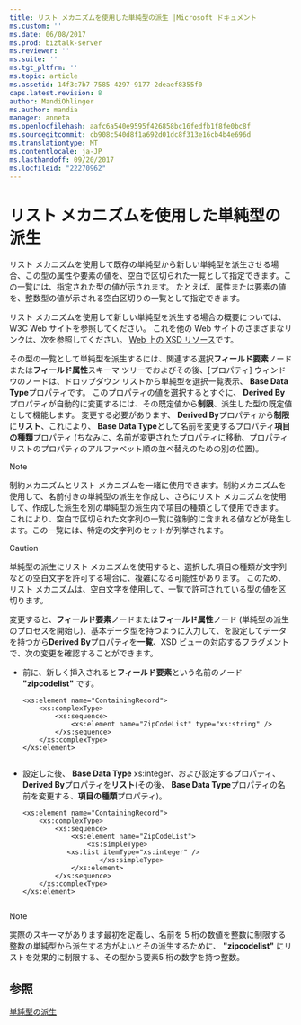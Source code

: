 ```yaml
---
title: リスト メカニズムを使用した単純型の派生 |Microsoft ドキュメント
ms.custom: ''
ms.date: 06/08/2017
ms.prod: biztalk-server
ms.reviewer: ''
ms.suite: ''
ms.tgt_pltfrm: ''
ms.topic: article
ms.assetid: 14f3c7b7-7585-4297-9177-2deaef8355f0
caps.latest.revision: 8
author: MandiOhlinger
ms.author: mandia
manager: anneta
ms.openlocfilehash: aafc6a540e9595f426858bc16fedfb1f8fe0bc8f
ms.sourcegitcommit: cb908c540d8f1a692d01dc8f313e16cb4b4e696d
ms.translationtype: MT
ms.contentlocale: ja-JP
ms.lasthandoff: 09/20/2017
ms.locfileid: "22270962"
---
```

# <a name="simple-type-derivation-using-the-list-mechanism"></a>リスト メカニズムを使用した単純型の派生
リスト メカニズムを使用して既存の単純型から新しい単純型を派生させる場合、この型の属性や要素の値を、空白で区切られた一覧として指定できます。この一覧には、指定された型の値が示されます。 たとえば、属性または要素の値を、整数型の値が示される空白区切りの一覧として指定できます。  
  
 リスト メカニズムを使用して新しい単純型を派生する場合の概要については、W3C Web サイトを参照してください。 これを他の Web サイトのさまざまなリンクは、次を参照してください。 [Web 上の XSD リソース](../core/xsd-resources-on-the-web.md)です。  
  
 その型の一覧として単純型を派生するには、関連する選択**フィールド要素**ノードまたは**フィールド属性**スキーマ ツリーでおよびその後、[プロパティ] ウィンドウのノードは、ドロップダウン リストから単純型を選択一覧表示、 **Base Data Type**プロパティです。 このプロパティの値を選択するとすぐに、 **Derived By**プロパティが自動的に変更するには、その既定値から**制限**、派生した型の既定値として機能します。 変更する必要があります、 **Derived By**プロパティから**制限**に**リスト**、これにより、 **Base Data Type**として名前を変更するプロパティ**項目の種類**プロパティ (ちなみに、名前が変更されたプロパティに移動、プロパティ リストのプロパティのアルファベット順の並べ替えのための別の位置)。  
  
> [!NOTE]
>  制約メカニズムとリスト メカニズムを一緒に使用できます。制約メカニズムを使用して、名前付きの単純型の派生を作成し、さらにリスト メカニズムを使用して、作成した派生を別の単純型の派生内で項目の種類として使用できます。 これにより、空白で区切られた文字列の一覧に強制的に含まれる値などが発生します。この一覧には、特定の文字列のセットが列挙されます。  
  
> [!CAUTION]
>  単純型の派生にリスト メカニズムを使用すると、選択した項目の種類が文字列などの空白文字を許可する場合に、複雑になる可能性があります。 このため、リスト メカニズムは、空白文字を使用して、一覧で許可されている型の値を区切ります。  
  
 変更すると、**フィールド要素**ノードまたは**フィールド属性**ノード (単純型の派生のプロセスを開始し)、基本データ型を持つように入力して、を設定してデータを持つから**Derived By**プロパティを**一覧**、XSD ビューの対応するフラグメントで、次の変更を確認することができます。  
  
-   前に、新しく挿入されると**フィールド要素**という名前のノード **"zipcodelist"** です。  
  
    ```  
    <xs:element name="ContainingRecord">  
        <xs:complexType>  
            <xs:sequence>  
                <xs:element name="ZipCodeList" type="xs:string" />  
            </xs:sequence>  
        </xs:complexType>  
    </xs:element>  
  
    ```  
  
-   設定した後、 **Base Data Type** xs:integer、および設定するプロパティ、 **Derived By**プロパティを**リスト**(その後、 **Base Data Type**プロパティの名前を変更する、**項目の種類**プロパティ)。  
  
    ```  
    <xs:element name="ContainingRecord">  
        <xs:complexType>  
            <xs:sequence>  
                <xs:element name="ZipCodeList">  
                    <xs:simpleType>  
               <xs:list itemType="xs:integer" />   
                       </xs:simpleType>  
                </xs:element>  
            </xs:sequence>  
        </xs:complexType>  
    </xs:element>  
  
    ```  
  
> [!NOTE]
>  実際のスキーマがあります最初を定義し、名前を 5 桁の数値を整数に制限する整数の単純型から派生する方がよいとその派生するために、 **"zipcodelist"** にリストを効果的に制限する、その型から要素5 桁の数字を持つ整数。  
  
## <a name="see-also"></a>参照  
 [単純型の派生](../core/simple-type-derivation.md)
